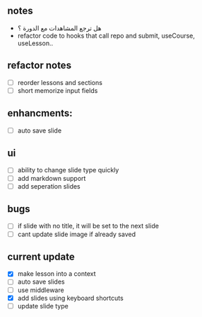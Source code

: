 ## notes

- هل ترجع المشاهدات مع الدورة ؟
- refactor code to hooks that call repo and submit, useCourse, useLesson..

## refactor notes

- [ ] reorder lessons and sections
- [ ] short memorize input fields

## enhancments:

- [ ] auto save slide

## ui

- [ ] ability to change slide type quickly
- [ ] add markdown support
- [ ] add seperation slides

## bugs

- [ ] if slide with no title, it will be set to the next slide
- [ ] cant update slide image if already saved

## current update

- [x] make lesson into a context
- [ ] auto save slides
- [ ] use middleware
- [x] add slides using keyboard shortcuts
- [ ] update slide type
